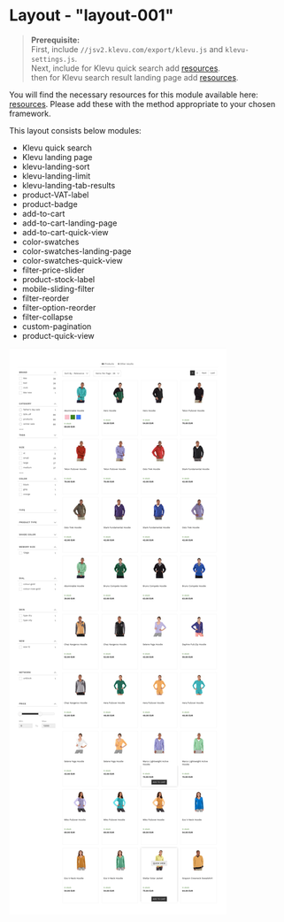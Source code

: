 # Layout - "layout-001" 

>**Prerequisite:**  
>First, include `//jsv2.klevu.com/export/klevu.js` and `klevu-settings.js`.  
>Next, include for Klevu quick search add [resources](/layout/layout-001/resources/quick).  
>then for Klevu search result landing page add [resources](/layout/layout-001/resources/landing).  

You will find the necessary resources for this module available here:
[resources](/layout/layout-001/resources). Please add these with the
method appropriate to your chosen framework. 

This layout consists below modules:
- Klevu quick search
- Klevu landing page
- klevu-landing-sort
- klevu-landing-limit
- klevu-landing-tab-results
- product-VAT-label
- product-badge
- add-to-cart
- add-to-cart-landing-page
- add-to-cart-quick-view
- color-swatches
- color-swatches-landing-page
- color-swatches-quick-view
- filter-price-slider
- product-stock-label
- mobile-sliding-filter
- filter-reorder
- filter-option-reorder
- filter-collapse
- custom-pagination
- product-quick-view

![layout-001](/layout/layout-001/images/image002.jpg)

